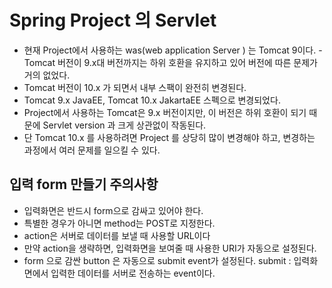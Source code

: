 # Spring Project 의 Servlet
- 현재 Project에서 사용하는 was(web application Server ) 는 Tomcat 9이다.
-Tomcat 버전이 9.x대 버전까지는 하위 호환을 유지하고 있어 버전에 따른 문제가 거의 없었다.
- Tomcat 버전이 10.x 가 되면서 내부 스팩이 완전히 변경된다.
- Tomcat 9.x JavaEE, Tomcat 10.x JakartaEE 스펙으로 변경되었다.
- Project에서 사용하는 Tomcat은 9.x 버전이지만, 이 버전은 하위 호환이 되기 때문에 Servlet version 과 크게 상관없이 작동된다.
- 단 Tomcat 10.x 를 사용하려면 Project 를 상당히 많이 변경해야 하고, 변경하는 과정에서 여러 문제를 일으킬 수 있다.

## 입력 form 만들기 주의사항
- 입력화면은 반드시 form으로 감싸고 있어야 한다.
- 특별한 경우가 아니면 method는 POST로 지정한다.
- action은 서버로 데이터를 보낼 때 사용할 URL이다
- 만약 action을 생략하면, 입력화면을 보여줄 때 사용한 URI가 
자동으로 설정된다.
- form 으로 감싼 button 은 자동으로 submit event가 설정된다.
submit : 입력화면에서 입력한 데이터를 서버로 전송하는 event이다.